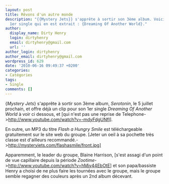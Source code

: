```yaml
---
layout: post
title: Rêvons d'un autre monde
description: "{{Mystery Jets}} s'apprête à sortir son 3ème album. Voici le clip du
  1er single qui en est extrait : {Dreaming Of Another World}."
author:
  display_name: Dirty Henry
  login: dirtyhenry
  email: dirtyhenry@gmail.com
  url: ''
author_login: dirtyhenry
author_email: dirtyhenry@gmail.com
wordpress_id: 629
date: '2010-06-16 09:49:37 +0200'
categories:
- Catégories
tags:
- Single
comments: []
---
```

{*Mystery Jets*} s'apprête à sortir son 3ème album, *Serotonin*, le 5 juillet prochain, et offre déjà un clip pour son 1er single *Dreaming Of Another World* à voir ci dessous, et [qui n'est pas une reprise de Telephone->http://www.youtube.com/watch?v=-mdyFdgUNfI].

En outre, un MP3 du titre *Flash a Hungry Smile* est téléchargeable gratuitement sur le site web du groupe. [Jeter un oeil à sa pochette très classe est d'ailleurs recommandé.->http://mysteryjets.com/flashasmile/front.jpg]

Apparemment, le leader du groupe, Blaine Harrison, [s'est assagi d'un point de vue capillaire depuis la période *Zootime*->http://www.youtube.com/watch?v=hMjy44EbOtE] et son papa/bassiste Henry a choisi de ne plus faire les tournées avec le groupe, mais le groupe semble regagner des couleurs après un 2nd album décevant.

<object width="500" height="300"><param name="movie" value="http://www.youtube.com/v/oBRsXKgRAHc&color1=0xb1b1b1&color2=0xd0d0d0&hl=en_US&feature=player_embedded&fs=1"></param><param name="allowFullScreen" value="true"></param><param name="allowScriptAccess" value="always"></param><embed src="http://www.youtube.com/v/oBRsXKgRAHc&color1=0xb1b1b1&color2=0xd0d0d0&hl=en_US&feature=player_embedded&fs=1" type="application/x-shockwave-flash" allowfullscreen="true" allowScriptAccess="always" width="500" height="300"></embed></object>
